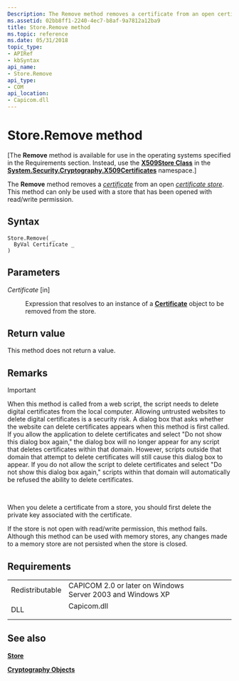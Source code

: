 ```yaml
---
Description: The Remove method removes a certificate from an open certificate store. This method can only be used with a store that has been opened with read/write permission.
ms.assetid: 02bb8ff1-2240-4ec7-b8af-9a7812a12ba9
title: Store.Remove method
ms.topic: reference
ms.date: 05/31/2018
topic_type:
- APIRef
- kbSyntax
api_name:
- Store.Remove
api_type:
- COM
api_location:
- Capicom.dll
---
```


# Store.Remove method

\[The **Remove** method is available for use in the operating systems specified in the Requirements section. Instead, use the [**X509Store Class**](https://msdn.microsoft.com/library/d228271e(v=VS.100).aspx) in the [**System.Security.Cryptography.X509Certificates**](https://msdn.microsoft.com/library/73091bzx(v=VS.71).aspx) namespace.\]

The **Remove** method removes a [*certificate*](https://msdn.microsoft.com/library/ms721572(v=VS.85).aspx) from an open [*certificate store*](https://msdn.microsoft.com/library/ms721572(v=VS.85).aspx). This method can only be used with a store that has been opened with read/write permission.

## Syntax


```VB
Store.Remove( _
  ByVal Certificate _
)
```



## Parameters

<dl> <dt>

*Certificate* \[in\]
</dt> <dd>

Expression that resolves to an instance of a [**Certificate**](certificate.md) object to be removed from the store.

</dd> </dl>

## Return value

This method does not return a value.

## Remarks

> [!IMPORTANT]
> When this method is called from a web script, the script needs to delete digital certificates from the local computer. Allowing untrusted websites to delete digital certificates is a security risk. A dialog box that asks whether the website can delete certificates appears when this method is first called. If you allow the application to delete certificates and select "Do not show this dialog box again," the dialog box will no longer appear for any script that deletes certificates within that domain. However, scripts outside that domain that attempt to delete certificates will still cause this dialog box to appear. If you do not allow the script to delete certificates and select "Do not show this dialog box again," scripts within that domain will automatically be refused the ability to delete certificates.

 

When you delete a certificate from a store, you should first delete the private key associated with the certificate.

If the store is not open with read/write permission, this method fails. Although this method can be used with memory stores, any changes made to a memory store are not persisted when the store is closed.

## Requirements



|                            |                                                                                        |
|----------------------------|----------------------------------------------------------------------------------------|
| Redistributable<br/> | CAPICOM 2.0 or later on Windows Server 2003 and Windows XP<br/>                  |
| DLL<br/>             | <dl> <dt>Capicom.dll</dt> </dl> |



## See also

<dl> <dt>

[**Store**](store.md)
</dt> <dt>

[**Cryptography Objects**](cryptography-objects.md)
</dt> </dl>

 

 




